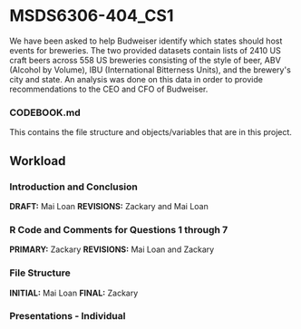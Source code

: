 # MSDS6306-404_CS1
We have been asked to help Budweiser identify which states should host events for breweries. The two provided datasets contain lists of 2410 US craft beers across 558 US breweries consisting of the style of beer, ABV (Alcohol by Volume), IBU (International Bitterness Units), and the brewery's city and state. An analysis was done on this data in order to provide recommendations to the CEO and CFO of Budweiser.

### CODEBOOK.md
This contains the file structure and objects/variables that are in this project.

## Workload
### Introduction and Conclusion
**DRAFT:** Mai Loan
**REVISIONS:** Zackary and Mai Loan

### R Code and Comments for Questions 1 through 7
**PRIMARY:** Zackary
**REVISIONS:** Mai Loan and Zackary

### File Structure
**INITIAL:** Mai Loan
**FINAL:** Zackary

### Presentations - Individual

